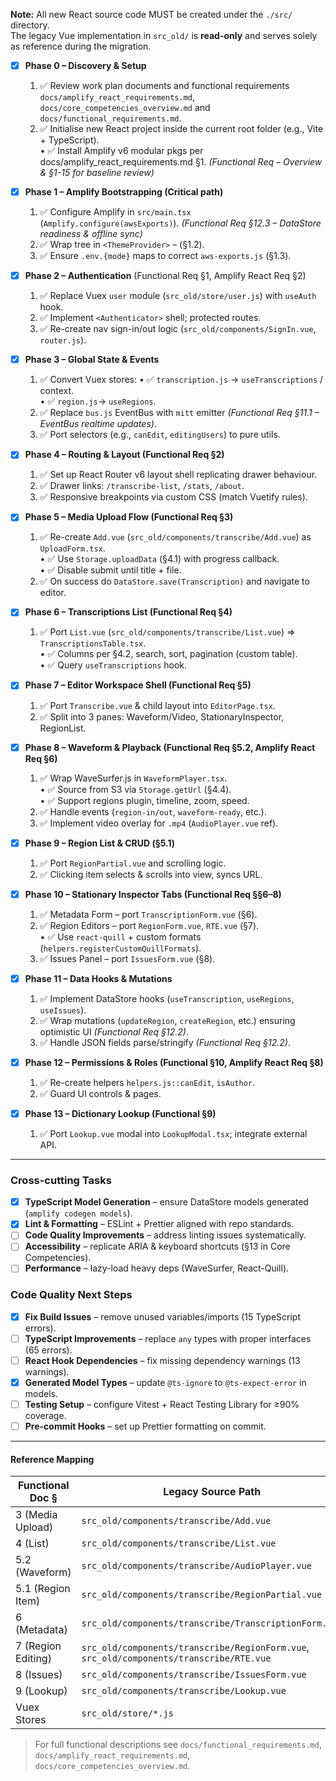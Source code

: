 **Note:** All new React source code MUST be created under the `./src/` directory.  
The legacy Vue implementation in `src_old/` is **read-only** and serves solely as reference during the migration.

- [x] **Phase 0 – Discovery & Setup**
    1. ✅ Review work plan documents and functional requirements `docs/amplify_react_requirements.md`, `docs/core_competencies_overview.md` and `docs/functional_requirements.md`.
    2. ✅ Initialise new React project inside the current root folder (e.g., Vite + TypeScript).  
        • ✅ Install Amplify v6 modular pkgs per docs/amplify_react_requirements.md §1.  _(Functional Req – Overview & §1-15 for baseline review)_

- [x] **Phase 1 – Amplify Bootstrapping (Critical path)**
    1. ✅ Configure Amplify in `src/main.tsx` (`Amplify.configure(awsExports)`). _(Functional Req §12.3 – DataStore readiness & offline sync)_  
    2. ✅ Wrap tree in `<ThemeProvider>` – (§1.2).  
    3. ✅ Ensure `.env.{mode}` maps to correct `aws‐exports.js` (§1.3).

- [x] **Phase 2 – Authentication**  (Functional Req §1, Amplify React Req §2)
    1. ✅ Replace Vuex `user` module (`src_old/store/user.js`) with `useAuth` hook.  
    2. ✅ Implement `<Authenticator>` shell; protected routes.
    3. ✅ Re-create nav sign-in/out logic (`src_old/components/SignIn.vue`, `router.js`).

- [x] **Phase 3 – Global State & Events**
    1. ✅ Convert Vuex stores:
        • ✅ `transcription.js` → `useTranscriptions` / context.  
        • ✅ `region.js`→ `useRegions`.  
    2. ✅ Replace `bus.js` EventBus with `mitt` emitter _(Functional Req §11.1 – EventBus realtime updates)_.  
    3. ✅ Port selectors (e.g., `canEdit`, `editingUsers`) to pure utils.  

- [x] **Phase 4 – Routing & Layout (Functional Req §2)**
    1. ✅ Set up React Router v6 layout shell replicating drawer behaviour.  
    2. ✅ Drawer links: `/transcribe-list`, `/stats`, `/about`.  
    3. ✅ Responsive breakpoints via custom CSS (match Vuetify rules).

- [x] **Phase 5 – Media Upload Flow (Functional Req §3)**
    1. ✅ Re-create `Add.vue` (`src_old/components/transcribe/Add.vue`) as `UploadForm.tsx`.  
        • ✅ Use `Storage.uploadData` (§4.1) with progress callback.  
        • ✅ Disable submit until title + file.  
    2. ✅ On success do `DataStore.save(Transcription)` and navigate to editor.

- [x] **Phase 6 – Transcriptions List (Functional Req §4)**
    1. ✅ Port `List.vue` (`src_old/components/transcribe/List.vue`) => `TranscriptionsTable.tsx`.  
       • ✅ Columns per §4.2, search, sort, pagination (custom table).  
       • ✅ Query `useTranscriptions` hook.

- [x] **Phase 7 – Editor Workspace Shell (Functional Req §5)**
    1. ✅ Port `Transcribe.vue` & child layout into `EditorPage.tsx`.  
    2. ✅ Split into 3 panes: Waveform/Video, StationaryInspector, RegionList.

- [x] **Phase 8 – Waveform & Playback (Functional Req §5.2, Amplify React Req §6)**
    1. ✅ Wrap WaveSurfer.js in `WaveformPlayer.tsx`.  
       • ✅ Source from S3 via `Storage.getUrl` (§4.4).  
       • ✅ Support regions plugin, timeline, zoom, speed.
    2. ✅ Handle events (`region-in/out`, `waveform-ready`, etc.).
    3. ✅ Implement video overlay for `.mp4` (`AudioPlayer.vue` ref).

- [x] **Phase 9 – Region List & CRUD (§5.1)**
    1. ✅ Port `RegionPartial.vue` and scrolling logic.  
    2. ✅ Clicking item selects & scrolls into view, syncs URL.

- [x] **Phase 10 – Stationary Inspector Tabs (Functional Req §§6–8)**
    1. ✅ Metadata Form – port `TranscriptionForm.vue` (§6).  
    2. ✅ Region Editors – port `RegionForm.vue`, `RTE.vue` (§7).  
       • ✅ Use `react-quill` + custom formats (`helpers.registerCustomQuillFormats`).  
    3. ✅ Issues Panel – port `IssuesForm.vue` (§8).  

- [x] **Phase 11 – Data Hooks & Mutations**
    1. ✅ Implement DataStore hooks (`useTranscription`, `useRegions`, `useIssues`).  
    2. ✅ Wrap mutations (`updateRegion`, `createRegion`, etc.) ensuring optimistic UI _(Functional Req §12.2)_.  
    3. ✅ Handle JSON fields parse/stringify _(Functional Req §12.2)_.

- [x] **Phase 12 – Permissions & Roles (Functional §10, Amplify React Req §8)**
    1. ✅ Re-create helpers `helpers.js::canEdit`, `isAuthor`.  
    2. ✅ Guard UI controls & pages.

- [x] **Phase 13 – Dictionary Lookup (Functional §9)**
    1. ✅ Port `Lookup.vue` modal into `LookupModal.tsx`; integrate external API.

---

### Cross-cutting Tasks
- [x] **TypeScript Model Generation** – ensure DataStore models generated (`amplify codegen models`).
- [x] **Lint & Formatting** – ESLint + Prettier aligned with repo standards.
- [ ] **Code Quality Improvements** – address linting issues systematically.
- [ ] **Accessibility** – replicate ARIA & keyboard shortcuts (§13 in Core Competencies).
- [ ] **Performance** – lazy-load heavy deps (WaveSurfer, React-Quill).

### Code Quality Next Steps
- [x] **Fix Build Issues** – remove unused variables/imports (15 TypeScript errors).
- [ ] **TypeScript Improvements** – replace `any` types with proper interfaces (65 errors).
- [ ] **React Hook Dependencies** – fix missing dependency warnings (13 warnings).
- [x] **Generated Model Types** – update `@ts-ignore` to `@ts-expect-error` in models.
- [ ] **Testing Setup** – configure Vitest + React Testing Library for ≥90% coverage.
- [ ] **Pre-commit Hooks** – set up Prettier formatting on commit.

---

#### Reference Mapping
| Functional Doc § | Legacy Source Path | New React Target |
|------------------|-------------------|-------------------|
| 3 (Media Upload) | `src_old/components/transcribe/Add.vue` | `src/components/upload/UploadForm.tsx` |
| 4 (List) | `src_old/components/transcribe/List.vue` | `src/components/list/TranscriptionsTable.tsx` |
| 5.2 (Waveform) | `src_old/components/transcribe/AudioPlayer.vue` | `src/components/player/WaveformPlayer.tsx` |
| 5.1 (Region Item) | `src_old/components/transcribe/RegionPartial.vue` | `src/components/regions/RegionItem.tsx` |
| 6 (Metadata) | `src_old/components/transcribe/TranscriptionForm.vue` | `src/components/forms/TranscriptionForm.tsx` |
| 7 (Region Editing) | `src_old/components/transcribe/RegionForm.vue`, `src_old/components/transcribe/RTE.vue` | `src/components/regions/RegionEditor.tsx` |
| 8 (Issues) | `src_old/components/transcribe/IssuesForm.vue` | `src/components/issues/IssuesPanel.tsx` |
| 9 (Lookup) | `src_old/components/transcribe/Lookup.vue` | `src/components/lookup/LookupModal.tsx` |
| Vuex Stores | `src_old/store/*.js` | `src/hooks/*`, `src/context/*` |

> For full functional descriptions see `docs/functional_requirements.md`, `docs/amplify_react_requirements.md`, `docs/core_competencies_overview.md`. 